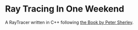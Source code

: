 # Ray Tracing In One Weekend

A RayTracer written in C++ following [the Book by Peter Sherley](https://raytracing.github.io/books/RayTracingInOneWeekend.html).
